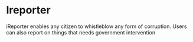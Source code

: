 # Ireporter
iReporter enables any citizen to whistleblow any form of corruption. Users can also report on things that needs government intervention

